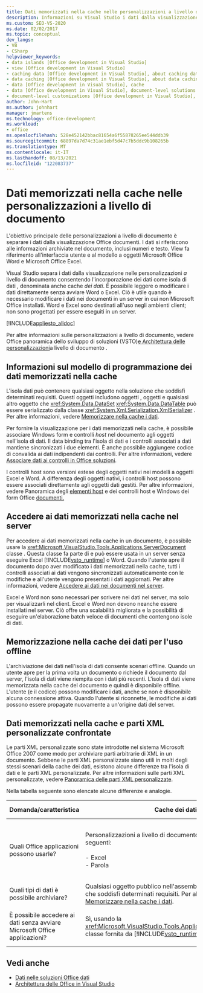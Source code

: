 ```yaml
---
title: Dati memorizzati nella cache nelle personalizzazioni a livello di documento
description: Informazioni su Visual Studio i dati dalla visualizzazione nelle personalizzazioni a livello di documento abilitando l'incorporazione dei dati come cache dei dati.
ms.custom: SEO-VS-2020
ms.date: 02/02/2017
ms.topic: conceptual
dev_langs:
- VB
- CSharp
helpviewer_keywords:
- data islands [Office development in Visual Studio]
- view [Office development in Visual Studio]
- caching data [Office development in Visual Studio], about caching data
- data caching [Office development in Visual Studio], about data caching
- data [Office development in Visual Studio], cache
- data [Office development in Visual Studio], document-level solutions
- document-level customizations [Office development in Visual Studio], data model
author: John-Hart
ms.author: johnhart
manager: jmartens
ms.technology: office-development
ms.workload:
- office
ms.openlocfilehash: 528e452142bbac81654a6f55878265ee544ddb39
ms.sourcegitcommit: 68897da7d74c31ae1ebf5d47c7b5ddc9b108265b
ms.translationtype: MT
ms.contentlocale: it-IT
ms.lasthandoff: 08/13/2021
ms.locfileid: "122083737"
---
```

# <a name="cached-data-in-document-level-customizations"></a>Dati memorizzati nella cache nelle personalizzazioni a livello di documento
  L'obiettivo principale delle personalizzazioni a livello di documento è separare i dati dalla visualizzazione Office documenti. I dati si riferiscono alle informazioni archiviate nel documento, inclusi numeri e testo. View fa riferimento all'interfaccia utente e al modello a oggetti Microsoft Office Word e Microsoft Office Excel.

 Visual Studio separa i dati dalla visualizzazione nelle personalizzazioni *a* livello di documento consentendo l'incorporazione dei dati come isola di dati , denominata anche cache *dei dati*. È possibile leggere o modificare i dati direttamente senza avviare Word o Excel. Ciò è utile quando è necessario modificare i dati nei documenti in un server in cui non Microsoft Office installati. Word e Excel sono destinati all'uso negli ambienti client; non sono progettati per essere eseguiti in un server.

 [!INCLUDE[appliesto_alldoc](../vsto/includes/appliesto-alldoc-md.md)]

 Per altre informazioni sulle personalizzazioni [](../vsto/office-solutions-development-overview-vsto.md) a livello di documento, vedere Office panoramica dello sviluppo di soluzioni &#40;VSTO&#41;[e Architettura delle personalizzazioni](../vsto/architecture-of-document-level-customizations.md)a livello di documento .

## <a name="understand-the-cached-data-programming-model"></a>Informazioni sul modello di programmazione dei dati memorizzati nella cache
 L'isola dati può contenere qualsiasi oggetto nella soluzione che soddisfi determinati requisiti. Questi oggetti includono oggetti , oggetti e qualsiasi altro oggetto che <xref:System.Data.DataSet> <xref:System.Data.DataTable> può essere serializzato dalla classe <xref:System.Xml.Serialization.XmlSerializer> . Per altre informazioni, vedere [Memorizzare nella cache i dati](../vsto/caching-data.md).

 Per fornire la visualizzazione per i dati memorizzati nella cache, è possibile associare Windows form e controlli *host* nel documento agli oggetti nell'isola di dati. Il data binding tra l'isola di dati e i controlli associati a dati mantiene sincronizzati i due elementi. È anche possibile aggiungere codice di convalida ai dati indipendenti dai controlli. Per altre informazioni, vedere [Associare dati ai controlli in Office soluzioni](../vsto/binding-data-to-controls-in-office-solutions.md).

 I controlli host sono versioni estese degli oggetti nativi nei modelli a oggetti Excel e Word. A differenza degli oggetti nativi, i controlli host possono essere associati direttamente agli oggetti dati gestiti. Per altre informazioni, vedere Panoramica degli [elementi host](../vsto/host-items-and-host-controls-overview.md) e dei controlli host e Windows dei form Office [documenti.](../vsto/windows-forms-controls-on-office-documents-overview.md)

## <a name="access-cached-data-on-the-server"></a>Accedere ai dati memorizzati nella cache nel server
 Per accedere ai dati memorizzati nella cache in un documento, è possibile usare la <xref:Microsoft.VisualStudio.Tools.Applications.ServerDocument> classe . Questa classe fa parte di e può essere usata in un server senza eseguire Excel [!INCLUDE[vsto_runtime](../vsto/includes/vsto-runtime-md.md)] o Word. Quando l'utente apre il documento dopo aver modificato i dati memorizzati nella cache, tutti i controlli associati ai dati vengono sincronizzati automaticamente con le modifiche e all'utente vengono presentati i dati aggiornati. Per altre informazioni, vedere [Accedere ai dati nei documenti nel server](../vsto/accessing-data-in-documents-on-the-server.md).

 Excel e Word non sono necessari per scrivere nei dati nel server, ma solo per visualizzarli nel client. Excel e Word non devono neanche essere installati nel server. Ciò offre una scalabilità migliorata e la possibilità di eseguire un'elaborazione batch veloce di documenti che contengono isole di dati.

## <a name="data-caching-for-offline-use"></a>Memorizzazione nella cache dei dati per l'uso offline
 L'archiviazione dei dati nell'isola di dati consente scenari offline. Quando un utente apre per la prima volta un documento o richiede il documento dal server, l'isola di dati viene riempita con i dati più recenti. L'isola di dati viene memorizzata nella cache del documento e quindi è disponibile offline. L'utente (e il codice) possono modificare i dati, anche se non è disponibile alcuna connessione attiva. Quando l'utente si riconnette, le modifiche ai dati possono essere propagate nuovamente a un'origine dati del server.

## <a name="cached-data-and-custom-xml-parts-compared"></a>Dati memorizzati nella cache e parti XML personalizzate confrontate
 Le parti XML personalizzate sono state introdotte nel sistema Microsoft Office 2007 come modo per archiviare parti arbitrarie di XML in un documento. Sebbene le parti XML personalizzate siano utili in molti degli stessi scenari della cache dei dati, esistono alcune differenze tra l'isola di dati e le parti XML personalizzate. Per altre informazioni sulle parti XML personalizzate, vedere [Panoramica delle parti XML personalizzate](../vsto/custom-xml-parts-overview.md).

 Nella tabella seguente sono elencate alcune differenze e analogie.

|Domanda/caratteristica|Cache dei dati|Parti XML personalizzate|
|-|----------------|----------------------|
|Quali Office applicazioni possono usarle?|Personalizzazioni a livello di documento per le applicazioni seguenti:<br /><br /> - Excel<br />- Parola|Soluzioni a livello di documento e a livello di applicazione per le applicazioni seguenti:<br /><br /> - Excel<br />- PowerPoint<br />- Parola|
|Quali tipi di dati è possibile archiviare?|Qualsiasi oggetto pubblico nell'assembly di personalizzazione che soddisfi determinati requisiti. Per altre informazioni, vedere [Memorizzare nella cache i dati](../vsto/caching-data.md).|Tutti i dati XML.|
|È possibile accedere ai dati senza avviare Microsoft Office applicazioni?|Sì, usando la <xref:Microsoft.VisualStudio.Tools.Applications.ServerDocument> classe fornita da [!INCLUDE[vsto_runtime](../vsto/includes/vsto-runtime-md.md)] .|Sì, usando le classi nello spazio <xref:System.IO.Packaging> dei nomi o usando Open XML Format SDK.|

## <a name="see-also"></a>Vedi anche
- [Dati nelle soluzioni Office dati](../vsto/data-in-office-solutions.md)
- [Architettura delle Office in Visual Studio](../vsto/architecture-of-office-solutions-in-visual-studio.md)
